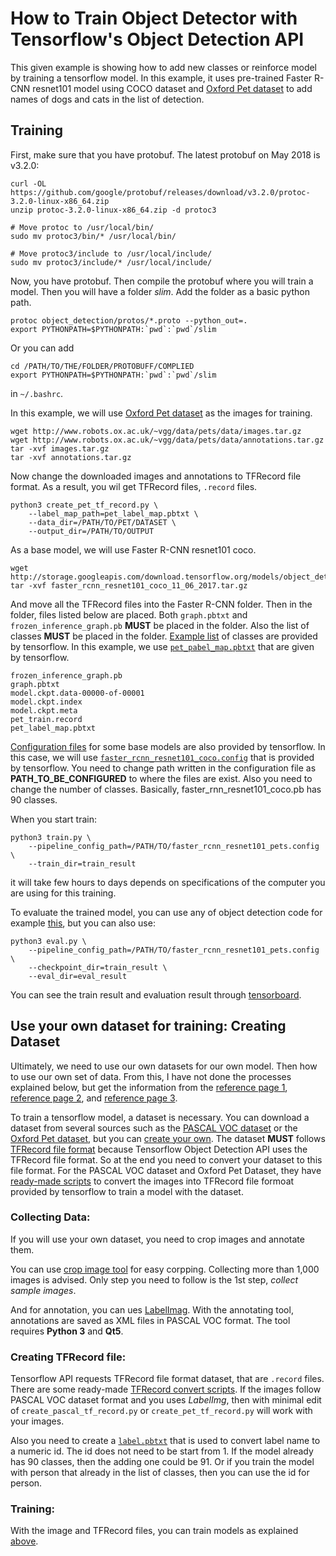 <!--
waggle_topic=IGNORE
-->

# How to Train Object Detector with Tensorflow's Object Detection API

This given example is showing how to add new classes or reinforce model by training a tensorflow model. In this example, it uses pre-trained Faster R-CNN resnet101 model using COCO dataset and [Oxford Pet dataset](http://www.robots.ox.ac.uk/~vgg/data/pets/) to add names of dogs and cats in the list of detection.

## Training

First, make sure that you have protobuf. The latest protobuf on May 2018 is v3.2.0:
```
curl -OL https://github.com/google/protobuf/releases/download/v3.2.0/protoc-3.2.0-linux-x86_64.zip
unzip protoc-3.2.0-linux-x86_64.zip -d protoc3

# Move protoc to /usr/local/bin/
sudo mv protoc3/bin/* /usr/local/bin/

# Move protoc3/include to /usr/local/include/
sudo mv protoc3/include/* /usr/local/include/
```

Now, you have protobuf. Then compile the protobuf where you will train a model. Then you will have a folder *slim*. Add the folder as a basic python path.
```
protoc object_detection/protos/*.proto --python_out=.
export PYTHONPATH=$PYTHONPATH:`pwd`:`pwd`/slim
```

Or you can add 
```
cd /PATH/TO/THE/FOLDER/PROTOBUFF/COMPLIED
export PYTHONPATH=$PYTHONPATH:`pwd`:`pwd`/slim
```
in ```~/.bashrc```.

In this example, we will use [Oxford Pet dataset](http://www.robots.ox.ac.uk/~vgg/data/pets/) as the images for training.
```
wget http://www.robots.ox.ac.uk/~vgg/data/pets/data/images.tar.gz
wget http://www.robots.ox.ac.uk/~vgg/data/pets/data/annotations.tar.gz
tar -xvf images.tar.gz
tar -xvf annotations.tar.gz
```

Now change the downloaded images and annotations to TFRecord file format. As a result, you wil get TFRecord files, ```.record``` files.

```
python3 create_pet_tf_record.py \
    --label_map_path=pet_label_map.pbtxt \
    --data_dir=/PATH/TO/PET/DATASET \
    --output_dir=/PATH/TO/OUTPUT
```

As a base model, we will use Faster R-CNN resnet101 coco.

```
wget http://storage.googleapis.com/download.tensorflow.org/models/object_detection/faster_rcnn_resnet101_coco_11_06_2017.tar.gz
tar -xvf faster_rcnn_resnet101_coco_11_06_2017.tar.gz
```

And move all the TFRecord files into the Faster R-CNN folder. Then in the folder, files listed below are placed. Both ```graph.pbtxt``` and ```frozen_inference_graph.pb``` **MUST** be placed in the folder. Also the list of classes **MUST** be placed in the folder. [Example list](https://github.com/tensorflow/models/tree/master/research/object_detection/data) of classes are provided by tensorflow. In this example, we use [```pet_pabel_map.pbtxt```](https://github.com/tensorflow/models/blob/master/research/object_detection/data/pet_label_map.pbtxt) that are given by tensorflow.
```
frozen_inference_graph.pb
graph.pbtxt
model.ckpt.data-00000-of-00001
model.ckpt.index
model.ckpt.meta
pet_train.record
pet_label_map.pbtxt
```

[Configuration files](https://github.com/tensorflow/models/tree/master/research/object_detection/samples/configs) for some base models are also provided by tensorflow. In this case, we will use [```faster_rcnn_resnet101_coco.config```](https://github.com/tensorflow/models/blob/master/research/object_detection/samples/configs/faster_rcnn_resnet101_coco.config) that is provided by tensorflow. You need to change path written in the configuration file as **PATH_TO_BE_CONFIGURED** to where the files are exist. Also you need to change the number of classes. Basically, faster_rnn_resnet101_coco.pb has 90 classes.

When you start train:
```
python3 train.py \
    --pipeline_config_path=/PATH/TO/faster_rcnn_resnet101_pets.config \
    --train_dir=train_result
```
it will take few hours to days depends on specifications of the computer you are using for this training.

To evaluate the trained model, you can use any of object detection code for example [this](https://github.com/waggle-sensor/plugin_manager/blob/master/plugins/image_detector/training/tf_test.py), but you can also use:
```# From the tensorflow/models/ directory
python3 eval.py \
    --pipeline_config_path=/PATH/TO/faster_rcnn_resnet101_pets.config \
    --checkpoint_dir=train_result \
    --eval_dir=eval_result
```

You can see the train result and evaluation result through [tensorboard](https://www.tensorflow.org/programmers_guide/summaries_and_tensorboard).


## Use your own dataset for training: Creating Dataset

Ultimately, we need to use our own datasets for our own model. Then how to use our own set of data. From this, I have not done the processes explained below, but get the information from the [reference page 1](https://github.com/tensorflow/models/blob/master/research/object_detection/g3doc/using_your_own_dataset.md), [reference page 2](https://towardsdatascience.com/how-to-train-your-own-object-detector-with-tensorflows-object-detector-api-bec72ecfe1d9), and [reference page 3](https://towardsdatascience.com/building-a-toy-detector-with-tensorflow-object-detection-api-63c0fdf2ac95).

To train a tensorflow model, a dataset is necessary. You can download a dataset from several sources such as the [PASCAL VOC dataset](http://host.robots.ox.ac.uk/pascal/VOC/) or the [Oxford Pet dataset](http://www.robots.ox.ac.uk/~vgg/data/pets/), but you can [create your own](https://github.com/tensorflow/models/blob/master/research/object_detection/g3doc/using_your_own_dataset.md). The dataset **MUST** follows [TFRecord file format](https://www.tensorflow.org/api_guides/python/python_io#tfrecords_format_details) because Tensorflow Object Detection API uses the TFRecord file format. So at the end you need to convert your dataset to this file format. For the PASCAL VOC dataset and Oxford Pet Dataset, they have [ready-made scripts](https://github.com/tensorflow/models/tree/master/research/object_detection/dataset_tools) to convert the images into TFRecord file formoat provided by tensorflow to train a model with the dataset.

### Collecting Data:

If you will use your own dataset, you need to crop images and annotate them. 

You can use [crop image tool](https://github.com/waggle-sensor/plugin_manager/blob/master/plugins/image_detector_hog/training/README.md) for easy corpping. Collecting more than 1,000 images is advised. Only step you need to follow is the 1st step, *collect sample images*. 

And for annotation, you can ues [LabelImag](https://github.com/tzutalin/labelImg). With the annotating tool, annotations are saved as XML files in PASCAL VOC format. The tool requires **Python 3** and **Qt5**.

### Creating TFRecord file:

Tensorflow API requests TFRecord file format dataset, that are ```.record``` files. There are some ready-made [TFRecord convert scripts](https://github.com/tensorflow/models/tree/master/research/object_detection/dataset_tools). If the images follow PASCAL VOC dataset format and you uses *LabelImg*, then with minimal edit of ```create_pascal_tf_record.py``` or ```create_pet_tf_record.py``` will work with your images.

Also you need to create a [```label.pbtxt```](https://github.com/tensorflow/models/tree/master/research/object_detection/data) that is used to convert label name to a numeric id. The id does not need to be start from 1. If the model already has 90 classes, then the adding one could be 91. Or if you train the model with person that already in the list of classes, then you can use the id for person.

### Training:
With the image and TFRecord files, you can train models as explained [above](https://github.com/waggle-sensor/plugin_manager/tree/master/plugins/image_detector/training#training).






